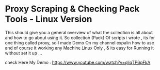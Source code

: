 Proxy Scraping & Checking Pack Tools - Linux Version
=================================
This should give you a general overview of what the collection is all about and how to go about using it.
So  collection (Pack) Of scripts i wrote , its for one thing called proxy, so I made Demo On my channel expalin how to use 
and of course it working any Machine Linux Only , & its easy for Running it without set it up ...

check Here My Demo : https://www.youtube.com/watch?v=qliqTP6pFkA